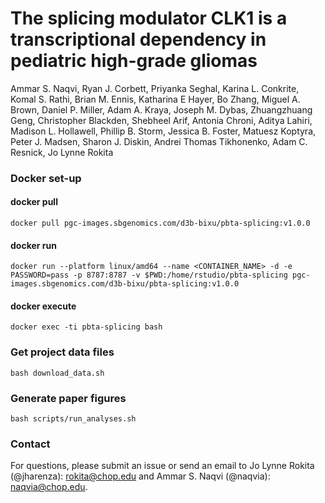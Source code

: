 # The splicing modulator CLK1 is a transcriptional dependency in pediatric high-grade gliomas
Ammar S. Naqvi, Ryan J. Corbett, Priyanka Seghal, Karina L. Conkrite, Komal S. Rathi, Brian M. Ennis, Katharina E Hayer, Bo Zhang, Miguel A. Brown, Daniel P. Miller, Adam A. Kraya, Joseph M. Dybas, Zhuangzhuang Geng, Christopher Blackden, Shebheel Arif, Antonia Chroni, Aditya Lahiri, Madison L. Hollawell, Phillip B. Storm, Jessica B. Foster, Matuesz Koptyra, Peter J. Madsen, Sharon J. Diskin, Andrei Thomas Tikhonenko, Adam C. Resnick, Jo Lynne Rokita 

### Docker set-up
#### docker pull
```
docker pull pgc-images.sbgenomics.com/d3b-bixu/pbta-splicing:v1.0.0
```
#### docker run
```
docker run --platform linux/amd64 --name <CONTAINER_NAME> -d -e PASSWORD=pass -p 8787:8787 -v $PWD:/home/rstudio/pbta-splicing pgc-images.sbgenomics.com/d3b-bixu/pbta-splicing:v1.0.0
```
#### docker execute
```
docker exec -ti pbta-splicing bash
```
### Get project data files
```
bash download_data.sh
```
### Generate paper figures
```
bash scripts/run_analyses.sh
```
### Contact
For questions, please submit an issue or send an email to Jo Lynne Rokita (@jharenza): rokita@chop.edu and Ammar S. Naqvi (@naqvia): naqvia@chop.edu.
